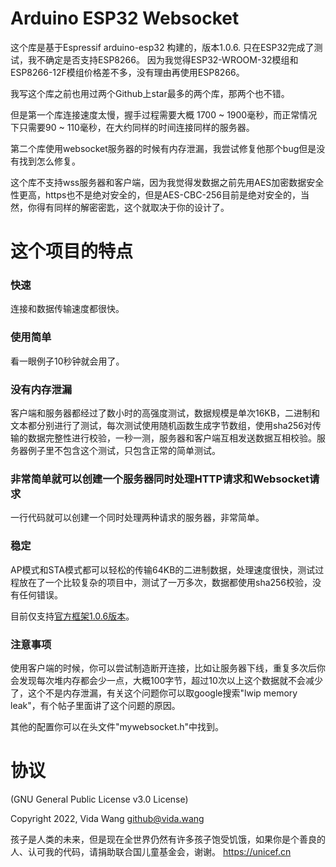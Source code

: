 # Arduino ESP32 Websocket
这个库是基于Espressif arduino-esp32 构建的，版本1.0.6.
只在ESP32完成了测试，我不确定是否支持ESP8266。
因为我觉得ESP32-WROOM-32模组和ESP8266-12F模组价格差不多，没有理由再使用ESP8266。

我写这个库之前也用过两个Github上star最多的两个库，那两个也不错。

但是第一个库连接速度太慢，握手过程需要大概 1700 ~ 1900毫秒，而正常情况下只需要90 ~ 110毫秒，在大约同样的时间连接同样的服务器。

第二个库使用websocket服务器的时候有内存泄漏，我尝试修复他那个bug但是没有找到怎么修复。

这个库不支持wss服务器和客户端，因为我觉得发数据之前先用AES加密数据安全性更高，https也不是绝对安全的，但是AES-CBC-256目前是绝对安全的，当然，你得有同样的解密密匙，这个就取决于你的设计了。

# 这个项目的特点

### 快速
连接和数据传输速度都很快。

### 使用简单
看一眼例子10秒钟就会用了。

### 没有内存泄漏
客户端和服务器都经过了数小时的高强度测试，数据规模是单次16KB，二进制和文本都分别进行了测试，每次测试使用随机函数生成字节数组，使用sha256对传输的数据完整性进行校验，一秒一测，服务器和客户端互相发送数据互相校验。服务器例子里不包含这个测试，只包含正常的简单测试。

### 非常简单就可以创建一个服务器同时处理HTTP请求和Websocket请求
一行代码就可以创建一个同时处理两种请求的服务器，非常简单。

### 稳定
AP模式和STA模式都可以轻松的传输64KB的二进制数据，处理速度很快，测试过程放在了一个比较复杂的项目中，测试了一万多次，数据都使用sha256校验，没有任何错误。

目前仅支持[官方框架1.0.6版本](https://github.com/espressif/arduino-esp32/releases/tag/1.0.6/)。

### 注意事项
使用客户端的时候，你可以尝试制造断开连接，比如让服务器下线，重复多次后你会发现每次堆内存都会少一点，大概100字节，超过10次以上这个数据就不会减少了，这个不是内存泄漏，有关这个问题你可以取google搜索"lwip memory leak"，有个帖子里面讲了这个问题的原因。

其他的配置你可以在头文件"mywebsocket.h"中找到。

# 协议
(GNU General Public License v3.0 License)

Copyright 2022, Vida Wang  <github@vida.wang>


孩子是人类的未来，但是现在全世界仍然有许多孩子饱受饥饿，如果你是个善良的人、认可我的代码，请捐助联合国儿童基金会，谢谢。
https://unicef.cn
